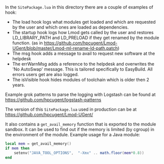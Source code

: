 In the `SitePackage.lua` in this directory there are a couple of
examples of hook:
- The load hook logs what modules get loaded and which are requested
  by the user and which ones are loaded as dependencies.
- The startup hook logs how Lmod gets called by the user and restores
  LD_LIBRARY_PATH and LD_PRELOAD if they get renamed by the module function.
  (as in https://github.com/hpcugent/Lmod-UGent/blob/master/Lmod-ml-rename-ld-path.patch)
- The msg hook adds a message to avail to request new software at the helpdesk
- The errWarnMsg adds a reference to the helpdesk and overwrites the 'No AutoSwap' message.
  This is tailored specifically to EasyBuild. All errors users get are also logged.
- The isVisible hook hides modules of toolchain which is older then 2 years.

Example grok patterns to parse the logging with Logstash can be found
at https://github.com/hpcugent/logstash-patterns

The version of this `SitePackage.lua` used in production can be at
https://github.com/hpcugent/Lmod-UGent/

It also contains a `get_avail_memory` function that is exported to the module sandbox. It
can be used to find out if the memory is limited (by cgroup) in the environment of
the module. Example usage for a Java module:

```lua
local mem = get_avail_memory()
if mem then
    setenv("JAVA_TOOL_OPTIONS",  "-Xmx" .. math.floor(mem*0.8))
end
```
